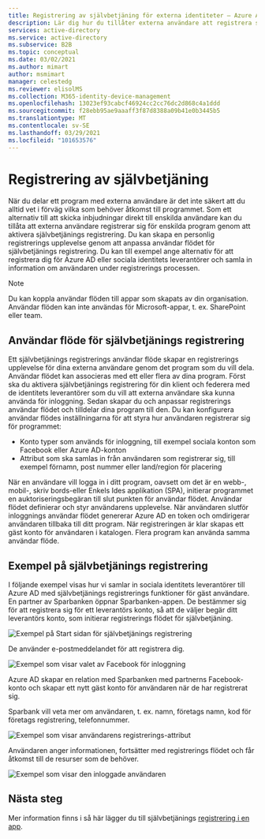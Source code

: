 ```yaml
---
title: Registrering av självbetjäning för externa identiteter – Azure AD
description: Lär dig hur du tillåter externa användare att registrera sig för dina program genom att aktivera självbetjänings registrering. Skapa en personlig registrerings upplevelse genom att anpassa användar flödet för självbetjänings registrering.
services: active-directory
ms.service: active-directory
ms.subservice: B2B
ms.topic: conceptual
ms.date: 03/02/2021
ms.author: mimart
author: msmimart
manager: celestedg
ms.reviewer: elisolMS
ms.collection: M365-identity-device-management
ms.openlocfilehash: 13023ef93cabcf46924cc2cc76dc2d868c4a1ddd
ms.sourcegitcommit: f28ebb95ae9aaaff3f87d8388a09b41e0b3445b5
ms.translationtype: MT
ms.contentlocale: sv-SE
ms.lasthandoff: 03/29/2021
ms.locfileid: "101653576"
---
```

# <a name="self-service-sign-up"></a>Registrering av självbetjäning

När du delar ett program med externa användare är det inte säkert att du alltid vet i förväg vilka som behöver åtkomst till programmet. Som ett alternativ till att skicka inbjudningar direkt till enskilda användare kan du tillåta att externa användare registrerar sig för enskilda program genom att aktivera självbetjänings registrering. Du kan skapa en personlig registrerings upplevelse genom att anpassa användar flödet för självbetjänings registrering. Du kan till exempel ange alternativ för att registrera dig för Azure AD eller sociala identitets leverantörer och samla in information om användaren under registrerings processen.

> [!NOTE]
> Du kan koppla användar flöden till appar som skapats av din organisation. Användar flöden kan inte användas för Microsoft-appar, t. ex. SharePoint eller team.

## <a name="user-flow-for-self-service-sign-up"></a>Användar flöde för självbetjänings registrering

Ett självbetjänings registrerings användar flöde skapar en registrerings upplevelse för dina externa användare genom det program som du vill dela. Användar flödet kan associeras med ett eller flera av dina program. Först ska du aktivera självbetjänings registrering för din klient och federera med de identitets leverantörer som du vill att externa användare ska kunna använda för inloggning. Sedan skapar du och anpassar registrerings användar flödet och tilldelar dina program till den.
Du kan konfigurera användar flödes inställningarna för att styra hur användaren registrerar sig för programmet:

- Konto typer som används för inloggning, till exempel sociala konton som Facebook eller Azure AD-konton
- Attribut som ska samlas in från användaren som registrerar sig, till exempel förnamn, post nummer eller land/region för placering

När en användare vill logga in i ditt program, oavsett om det är en webb-, mobil-, skriv bords-eller Enkels Ides applikation (SPA), initierar programmet en auktoriseringsbegäran till slut punkten för användar flödet. Användar flödet definierar och styr användarens upplevelse. När användaren slutför inloggnings användar flödet genererar Azure AD en token och omdirigerar användaren tillbaka till ditt program. När registreringen är klar skapas ett gäst konto för användaren i katalogen. Flera program kan använda samma användar flöde.

## <a name="example-of-self-service-sign-up"></a>Exempel på självbetjänings registrering

I följande exempel visas hur vi samlar in sociala identitets leverantörer till Azure AD med självbetjänings registrerings funktioner för gäst användare.  
En partner av Sparbanken öppnar Sparbanken-appen. De bestämmer sig för att registrera sig för ett leverantörs konto, så att de väljer begär ditt leverantörs konto, som initierar registrerings flödet för självbetjäning.

![Exempel på Start sidan för självbetjänings registrering](media/self-service-sign-up-overview/example-start-sign-up-flow.png)

De använder e-postmeddelandet för att registrera dig.

![Exempel som visar valet av Facebook för inloggning](media/self-service-sign-up-overview/example-sign-in-with-facebook.png)

Azure AD skapar en relation med Sparbanken med partnerns Facebook-konto och skapar ett nytt gäst konto för användaren när de har registrerat sig.

Sparbank vill veta mer om användaren, t. ex. namn, företags namn, kod för företags registrering, telefonnummer.

![Exempel som visar användarens registrerings-attribut](media/self-service-sign-up-overview/example-enter-user-attributes.png)

Användaren anger informationen, fortsätter med registrerings flödet och får åtkomst till de resurser som de behöver.

![Exempel som visar den inloggade användaren](media/self-service-sign-up-overview/example-signed-in.png)

## <a name="next-steps"></a>Nästa steg

 Mer information finns i så här lägger du till självbetjänings [registrering i en app](self-service-sign-up-user-flow.md).